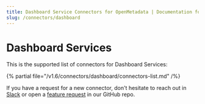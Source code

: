 ```yaml
---
title: Dashboard Service Connectors for OpenMetadata | Documentation for Setup, Ingestion & Troubleshooting
slug: /connectors/dashboard
---
```


# Dashboard Services

This is the supported list of connectors for Dashboard Services:

{% partial file="/v1.6/connectors/dashboard/connectors-list.md" /%}

If you have a request for a new connector, don't hesitate to reach out in [Slack](https://slack.open-metadata.org/) or
open a [feature request](https://github.com/open-metadata/OpenMetadata/issues/new/choose) in our GitHub repo.
